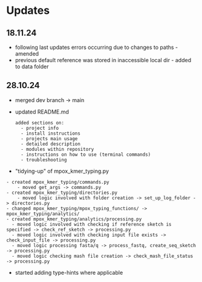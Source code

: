 # Updates
## 18.11.24
- following last updates errors occurring due to changes to paths - amended
- previous default reference was stored in inaccessible local dir - added to data folder

## 28.10.24
- merged dev branch -> main
- updated README.md

      added sections on:
        - project info
        - install instructions
        - projects main usage 
        - detailed description
        - modules within repository
        - instructions on how to use (terminal commands)
        - troubleshooting
- "tidying-up" of mpox_kmer_typing.py
```
- created mpox_kmer_typing/commands.py
    - moved get_args -> commands.py
- created mpox_kmer_typing/directories.py
    - moved logic involved with folder creation -> set_up_log_folder -> directories.py
- changed mpox_kmer_typing/mpox_typing_functions/ -> mpox_kmer_typing/analytics/
- created mpox_kmer_typing/analytics/processing.py
  - moved logic involved with checking if reference sketch is specified -> check_ref_sketch -> processing.py
  - moved logic involved with checking input file exists -> check_input_file -> processing.py
  - moved logic processing fasta/q -> process_fastq, create_seq_sketch -> processing.py
  - moved logic checking mash file creation -> check_mash_file_status -> processing.py
```
- started adding type-hints where applicable